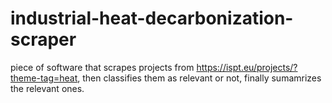 # industrial-heat-decarbonization-scraper
piece of software that scrapes projects from https://ispt.eu/projects/?theme-tag=heat,  then classifies them as relevant or not, finally sumamrizes the relevant ones.
